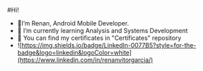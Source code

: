  #Hi! 
- 👋I’m Renan, Android Mobile Developer.
- 🌱 I’m currently learning Analysis and Systems Development
- 🏅 You can find my certificates in "Certificates" repository
- ![https://img.shields.io/badge/LinkedIn-0077B5?style=for-the-badge&logo=linkedin&logoColor=white](https://www.linkedin.com/in/renanvitorgarcia/)


<!---
RenanVtr/RenanVtr is a ✨ special ✨ repository because its `README.md` (this file) appears on your GitHub profile.
You can click the Preview link to take a look at your changes.
--->
